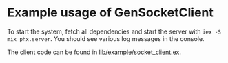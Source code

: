 # Example usage of GenSocketClient

To start the system, fetch all dependencies and start the server with `iex -S mix phx.server`.
You should see various log messages in the console.

The client code can be found in [lib/example/socket_client.ex](lib/example/socket_client.ex).
